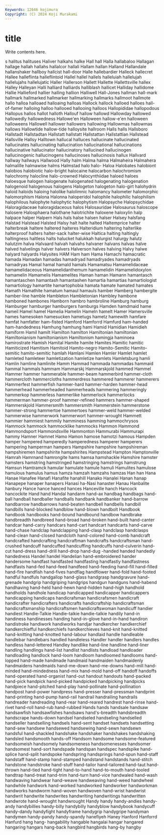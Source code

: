 ```yaml
---
Keywords: 12646 kojimura
Copyright: (C) 2024 Koji Murakami
---
```


# title

Write contents here.



s halitus halituses Haliver
halkahs halke Hall hall Halla hallabaloo Hallagan hallage hallah hallahs
hallalcor hallali Hallam hallan Halland Hallandale hallanshaker hallboy hallcist hall-door
Halle hallebardier Halleck hallecret Hallee halleflinta halleflintoid Hallel hallel hallels
halleluiah hallelujah hallelujahs hallelujatic Haller Hallerson Hallett Hallette Hallettsville hallex
Halley Halleyan Halli halliard halliards halliblash hallicet Halliday hallidome Hallie
Hallieford hallier halling hallion Halliwell Hall-Jones hallman hall-mark hallmark hallmarked
hallmarker hallmarking hallmarks hallmoot hallmote hallo halloa halloaed halloaing halloas
Hallock hallock halloed halloes hall-of-famer halloing halloo hallooed hallooing halloos
Hallopididae hallopodous Hallopus hallos hallot halloth Hallouf hallow hallowd Hallowday
hallowed hallowedly hallowedness Hallowe'en Halloween hallow-e'en halloween halloweens Hallowell hallower
hallowers hallowing Hallowmas hallowmas hallows Hallowtide hallow-tide halloysite hallroom Halls
halls Hallsboro Hallstadt Hallstadtan Hallstatt hallstatt Hallstattan Hallstattian Hallstead Hallsville
Hallsy Halltown hallucal halluces hallucinate hallucinated hallucinates hallucinating hallucination hallucinational
hallucinations hallucinative hallucinator hallucinatory hallucined hallucinogen hallucinogenic hallucinogens hallucinoses hallucinosis
hallux Hallvard hallway hallways Hallwood Hally halm Halma halma Halmaheira
Halmahera halmalille halmawise halms Halmstad halo halo- Haloa Halobates halobiont
halobios halobiotic halo-bright halocaine halocarbon halochromism halochromy halocline halo-crowned Halocynthiidae
haloed haloes haloesque halogen halogenate halogenated halogenating halogenation halogenoid halogenous
halogens Halogeton halogeton halo-girt halohydrin haloid haloids haloing halolike halolimnic
halomancy halometer halomorphic halomorphism Halona Halonna haloperidol halophile halophilic halophilism
halophilous halophyte halophytic halophytism Halopsyche Halopsychidae Haloragidaceae haloragidaceous halos Halosauridae
Halosaurus haloscope halosere Halosphaera halothane halotrichite haloxene haloxylin halp halpace
halper Halpern Hals hals halse halsen halser Halsey halsfang Halstad
Halstead Halsted Halsy halt halte halted Haltemprice halter halterbreak haltere
haltered halteres Halteridium haltering halterlike halterproof halters halter-sack halter-wise Haltica
halting haltingly haltingness haltless halts halucket halukkah halurgist halurgy halutz
halutzim halva Halvaard halvah halvahs halvaner halvans halvas halve halved
halvelings halver halvers Halverson halves halving Halvy halwe halyard halyards
Halysites HAM Ham ham Hama Hamachi hamacratic hamada Hamadan hamadas
hamadryad hamadryades hamadryads hamadryas Hamal hamal hamald hamals Hamamatsu Hamamelidaceae
hamamelidaceous Hamamelidanthemum hamamelidin Hamamelidoxylon hamamelin Hamamelis Hamamelites Haman haman Hamann
hamantasch hamantaschen hamantash hamantashen hamartia hamartias hamartiologist hamartiology hamartite hamartophobia
hamata hamate hamated hamates Hamath Hamathite hamatum hamaul hamauls hamber
Hamberg hambergite hamber-line hamble Hambleton Hambletonian Hambley hambone hamboned hambones
Hamborn hambro hambroline Hamburg hamburg Hamburger hamburger hamburgers hamburgs Hamden
hamdmaid hame hameil Hamel hamel Hamelia Hamelin Hameln hamelt Hamer
Hamersville hames hamesoken hamesucken hametugs hametz hamewith hamfare hamfat hamfatter
ham-fisted Hamford Hamforrd Hamfurd ham-handed ham-handedness Hamhung hamhung hami Hamid
Hamidian Hamidieh hamiform Hamil hamilt Hamilton hamilton Hamiltonian hamiltonian Hamiltonianism
hamiltonianism Hamiltonism hamingja haminoea hamirostrate Hamish Hamital Hamite hamite Hamites
Hamitic hamitic Hamiticized Hamitism Hamitoid Hamito-negro Hamito-Semitic Hamito-semitic hamito-semitic hamlah
Hamlani Hamlen Hamler Hamlet hamlet hamleted hamleteer hamletization hamletize hamlets
Hamletsburg hamli Hamlin hamline hamlinite Hamm Hammad hammada hammadas hammaid
hammal hammals hammam Hammarskj Hammarskjold hammed Hammel Hammer hammer hammerable
hammer-beam hammerbird hammer-cloth hammercloth hammercloths hammerdress hammered hammerer hammerers Hammerfest
hammerfish hammer-hard hammer-harden hammer-head hammerhead hammerheaded hammerheads hammering hammeringly hammerkop
hammerless hammerlike hammerlock hammerlocks hammerman hammer-proof hammer-refined hammers hammer-shaped Hammerskjold
Hammersmith hammersmith Hammerstein hammerstone hammer-strong hammertoe hammertoes hammer-weld hammer-welded hammerwise
hammerwork hammerwort hammer-wrought Hammett hammier hammiest hammily hamminess hamming hammochrysos
Hammock hammock hammocklike hammocks Hammon Hammond Hammondsport Hammondsville Hammonton Hammurabi
Hammurapi hammy Hamner Hamnet Hamo Hamon hamose hamotzi hamous Hampden
hamper hampered hamperedly hamperedness hamperer hamperers hampering hamperman hampers Hampshire
hampshire hampshireman hampshiremen hampshirite hampshirites Hampstead Hampton Hamptonville Hamrah Hamrnand
hamrongite hams hamsa hamshackle Hamshire hamster hamsters hamstring hamstringed hamstringing
hamstrings hamstrung Hamsun Hamtramck hamular hamulate hamule hamuli Hamulites hamulose
hamulous hamulus hamus hamza hamzah hamzahs hamzas Han han Hana
Hanae Hanafee Hanafi Hanafite hanahill Hanako Hanalei Hanan hanap Hanapepe
hanaper hanapers Hanasi ha-Nasi hanaster Hanau Hanbalite hanbury Hance hance
hanced hances Hanceville hanch Hancock hancockite Hand hand Handal handarm
hand-ax handbag handbags hand-ball handball handballer handballs handbank handbanker hand-barrow
handbarrow handbarrows hand-beaten handbell handbells handbill handbills hand-blocked handblow hand-blown
handbolt Handbook handbook handbooks hand-bound handbound handbow handbrake handbreadth handbreed
hand-broad hand-broken hand-built hand-canter handcar hand-carry handcars hand-cart handcart handcarts
hand-carve hand-chase handclap handclapping hand-clasp handclasp handclasps hand-clean hand-closed handcloth
hand-colored hand-comb handcraft handcrafted handcrafting handcraftman handcrafts handcraftsman hand-crushed handcuff
handcuffed handcuffing handcuffs hand-culverin hand-cut hand-dress hand-drill hand-drop hand-dug -handed
handed handedly handedness Handel handel Handelian hand-embroidered hander handersome handfast
handfasted handfasting handfastly handfastness handfasts hand-fed hand-feed handfeed hand-feeding hand-fill
hand-filled hand-fire handfish hand-fives handflag handflower hand-fold hand-footed handful handfuls
handgallop hand-glass handgrasp handgravure hand-grenade handgrip handgriping handgrips handgun handguns
hand-habend handhaving hand-held hand-hewn hand-hidden hand-high handhold handholds handhole handicap
handicapped handicapper handicappers handicapping handicaps handicrafsman handicrafsmen handicraft handicrafter handicrafters
handicrafts handicraftship handicraftsman handicraftsmanship handicraftsmen handicraftswoman handicuff handier handiest Handie-Talkie
Handie-talkie handie-talkie handily hand-in handiness handinesses handing hand-in-glove hand-in-hand handiron
handistroke handiwork handiworks handjar handkercher handkerchief handkerchiefful handkerchiefs handkerchieves hand-knit
hand-knitted hand-knitting hand-knotted hand-labour handlaid handle handleable handlebar handlebars handled
handleless Handler handler handlers handles handless hand-lettered Handley handlike hand-line
handline hand-liner handling handlings hand-list handlist handlists handload handloader handloading
handlock hand-loom handloom handloomed handlooms hand-lopped hand-made handmade handmaid handmaiden
handmaidenly handmaidens handmaids hand-me-down hand-me-downs hand-mill hand-minded hand-mindedness hand-mix hand-mold
hand-off handoff handoffs hand-operated hand-organist hand-out handout handouts hand-packed hand-pick
handpick hand-picked handpicked handpicking handpicks handpiece hand-pitched hand-play hand-pollinate hand-pollination
handpost hand-power handpress hand-presser hand-pressman handprint hand-printing hand-pump hand-rail handrail
handrailing handrails handreader handreading hand-rear hand-reared handrest hand-rinse hand-rivet hand-roll
hand-rub hand-rubbed Hands hands handsale handsaw handsawfish handsawfishes handsaws hand's-breadth
handsbreadth handscrape hands-down handsel handseled handseling handselled handseller handselling handsels
hand-sent handset handsets handsetting hand-sew handsew handsewed handsewing hand-sewn handsewn
handsful hand-shackled handshake handshaker handshakes handshaking handsled handsmooth hands-off Handsom
handsome handsome-featured handsomeish handsomely handsomeness handsomenesses handsomer handsomest hand-sort handspade
handspan handspec handspike hand-splice hand-split handspoke handspring handsprings hand-spun hand-staff
handstaff hand-stamp hand-stamped handstand handstands hand-stitch handstone handstroke hand-stuff hand-tailor
hand-tailored hand-taut hand-thrown hand-tied hand-tight hand-to-hand hand-to-mouth hand-tooled handtrap hand-treat
hand-trim hand-turn hand-vice handwaled hand-wash handwaving handwear hand-weave handweaving hand-weed
handwheel handwhile handwork hand-worked handworked handworker handworkman handworks handworm hand-woven
handwoven hand-wrist handwrist handwrit handwrite handwrites handwriting handwritings handwritten handwrote
hand-wrought handwrought Handy handy handy-andies handy-andy handybillies handy-billy handybilly handyblow
handybook handycuff handy-dandy handyfight handyframe handygrip handygripe handyman handymen handy-pandy
handy-spandy hanefiyeh Haney Hanford Hanforrd Hanfurd hang hang- hangability hangable
hangalai hangar hangared hangaring hangars hang-back hangbird hangbirds hang-by hangby
